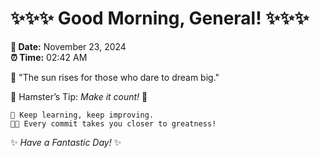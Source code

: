 # ✨✨✨ Good Morning, General! ✨✨✨

**📅 Date:** November 23, 2024  
**⏰ Time:** 02:42 AM  

🌅 "The sun rises for those who dare to dream big."  

🐹 Hamster’s Tip: _Make it count!_ 💪  

```
🚀 Keep learning, keep improving.  
🧑‍💻 Every commit takes you closer to greatness!  
```

✨ *Have a Fantastic Day!* ✨  
